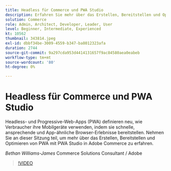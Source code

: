 ```yaml
---
title: Headless für Commerce und PWA Studio
description: Erfahren Sie mehr über das Erstellen, Bereitstellen und Optimieren von PWA schnell und kostengünstig mit PWA Studio in Adobe Commerce
solution: Commerce
role: Admin, Architect, Developer, Leader, User
level: Beginner, Intermediate, Experienced
kt: 10562
thumbnail: 343814.jpeg
exl-id: dbbf34be-3009-4559-b347-ba8012323afa
duration: 2744
source-git-commit: 9a297cda953d4414131657f9ac84580aea0eabeb
workflow-type: tm+mt
source-wordcount: '80'
ht-degree: 0%

---
```


# Headless für Commerce und PWA Studio

Headless- und Progressive-Web-Apps (PWA) definieren neu, wie Verbraucher ihre Mobilgeräte verwenden, indem sie schnelle, ansprechende und App-ähnliche Browser-Erlebnisse bereitstellen. Nehmen Sie an dieser Sitzung teil, um mehr über das Erstellen, Bereitstellen und Optimieren von PWA mit PWA Studio in Adobe Commerce zu erfahren.

*Bethan Williams-James* Commerce Solutions Consultant / Adobe

>[!VIDEO](https://video.tv.adobe.com/v/343814/?quality=12&learn=on)
